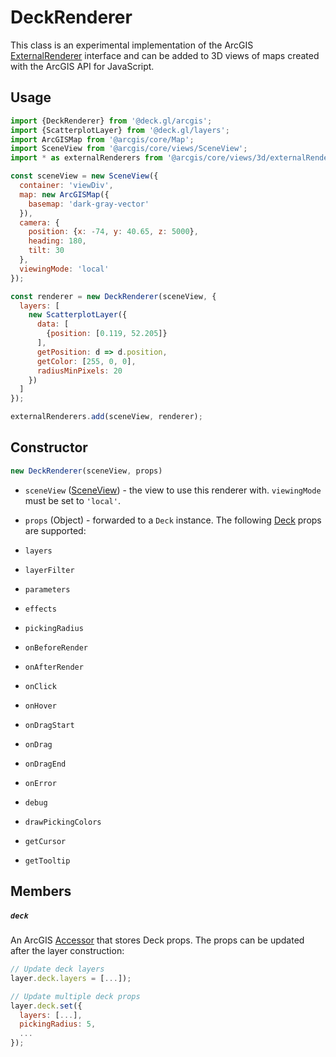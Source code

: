 # DeckRenderer

This class is an experimental implementation of the ArcGIS [ExternalRenderer](https://developers.arcgis.com/javascript/latest/api-reference/esri-views-3d-externalRenderers.html#ExternalRenderer) interface and can be added to 3D views of maps created with the ArcGIS
API for JavaScript.


## Usage

```js
import {DeckRenderer} from '@deck.gl/arcgis';
import {ScatterplotLayer} from '@deck.gl/layers';
import ArcGISMap from '@arcgis/core/Map';
import SceneView from '@arcgis/core/views/SceneView';
import * as externalRenderers from '@arcgis/core/views/3d/externalRenderers';

const sceneView = new SceneView({
  container: 'viewDiv',
  map: new ArcGISMap({
    basemap: 'dark-gray-vector'
  }),
  camera: {
    position: {x: -74, y: 40.65, z: 5000},
    heading: 180,
    tilt: 30
  },
  viewingMode: 'local'
});

const renderer = new DeckRenderer(sceneView, {
  layers: [
    new ScatterplotLayer({
      data: [
        {position: [0.119, 52.205]}
      ],
      getPosition: d => d.position,
      getColor: [255, 0, 0],
      radiusMinPixels: 20
    })
  ]
});

externalRenderers.add(sceneView, renderer);
```


## Constructor

```js
new DeckRenderer(sceneView, props)
```

- `sceneView` ([SceneView](https://developers.arcgis.com/javascript/latest/api-reference/esri-views-SceneView.html)) - the view to use this renderer with. `viewingMode` must be set to `'local'`.
- `props` (Object) - forwarded to a `Deck` instance. The following [Deck](/docs/api-reference/core/deck.md) props are supported:

- `layers`
- `layerFilter`
- `parameters`
- `effects`
- `pickingRadius`
- `onBeforeRender`
- `onAfterRender`
- `onClick`
- `onHover`
- `onDragStart`
- `onDrag`
- `onDragEnd`
- `onError`
- `debug`
- `drawPickingColors`
- `getCursor`
- `getTooltip`

## Members

##### `deck`

An ArcGIS [Accessor](https://developers.arcgis.com/javascript/latest/api-reference/esri-core-Accessor.html) that stores Deck props. The props can be updated after the layer construction:

```js
// Update deck layers
layer.deck.layers = [...]);

// Update multiple deck props
layer.deck.set({
  layers: [...],
  pickingRadius: 5,
  ...
});
```

